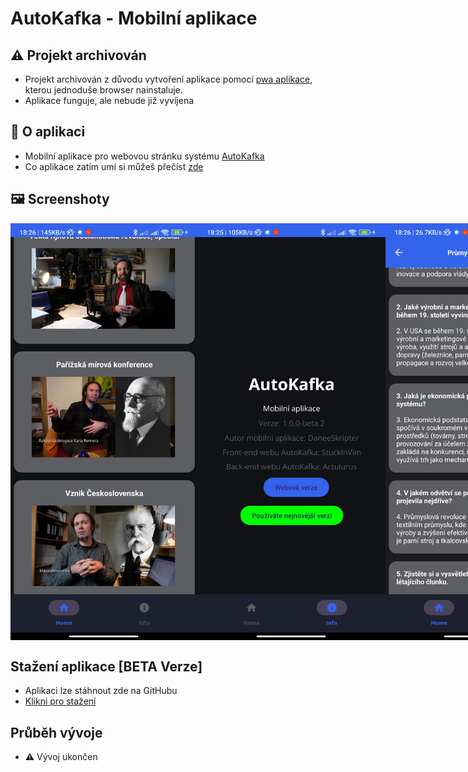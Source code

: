 # AutoKafka - Mobilní aplikace
## ⚠️  Projekt archivován
- Projekt archivován z důvodu vytvoření aplikace pomocí [pwa aplikace](https://cs.wikipedia.org/wiki/Progresivn%C3%AD_webov%C3%A9_aplikace), kterou jednoduše browser nainstaluje.
- Aplikace funguje, ale nebude již vyvíjena
## 📜 O aplikaci
- Mobilní aplikace pro webovou stránku systému [AutoKafka](https://cernyrob.in/kafka)
- Co aplikace zatím umí si můžeš přečíst [zde](./README.md#průběh-vývoje)
## 🖼 Screenshoty
<div style="display: flex; flex-direction: row;">
  <img src="./screenshots/home.jpg" width="300">
  <img src="./screenshots/info.jpg" width="300">
  <img src="./screenshots/answers.jpg" width="300">
</div>

## Stažení aplikace [BETA Verze]
- Aplikaci lze stáhnout zde na GitHubu
- [Klikni pro stažení](https://github.com/DaneeSkripter/AutoKafkaApp/releases)
## Průběh vývoje
- ⚠️ Vývoj ukončen

